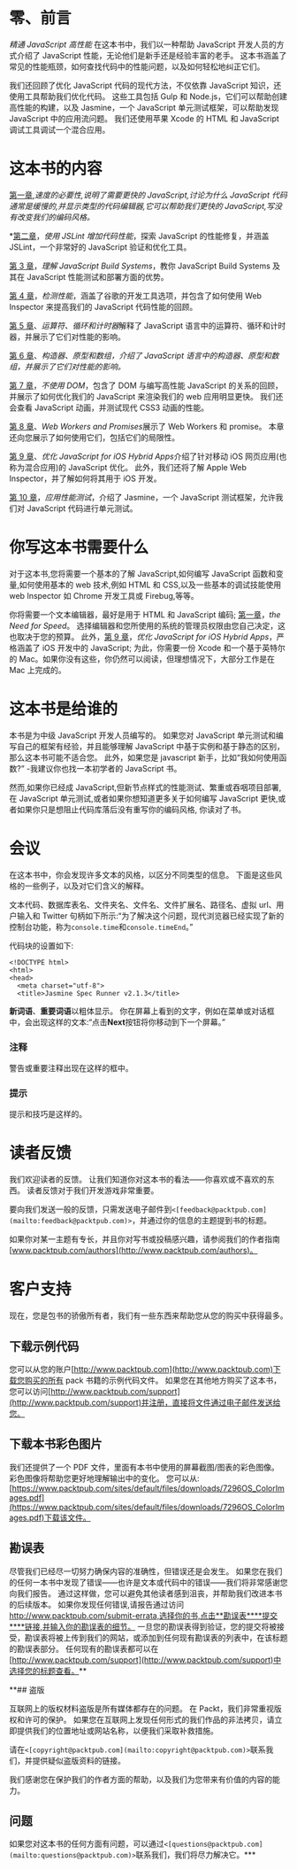 # 零、前言

*精通 JavaScript 高性能* 在这本书中，我们以一种帮助 JavaScript 开发人员的方式介绍了 JavaScript 性能，无论他们是新手还是经验丰富的老手。 这本书涵盖了常见的性能瓶颈，如何查找代码中的性能问题，以及如何轻松地纠正它们。

我们还回顾了优化 JavaScript 代码的现代方法，不仅依靠 JavaScript 知识，还使用工具帮助我们优化代码。 这些工具包括 Gulp 和 Node.js，它们可以帮助创建高性能的构建，以及 Jasmine，一个 JavaScript 单元测试框架，可以帮助发现 JavaScript 中的应用流问题。 我们还使用苹果 Xcode 的 HTML 和 JavaScript 调试工具调试一个混合应用。

# 这本书的内容

[第一章](01.html "Chapter 1. The Need for Speed"),*速度的必要性,说明了需要更快的 JavaScript,讨论为什么 JavaScript 代码通常是缓慢的,并显示类型的代码编辑器,它可以帮助我们更快的 JavaScript,写没有改变我们的编码风格。*

 *[第二章](02.html "Chapter 2. Increasing Code Performance with JSLint")，*使用 JSLint 增加代码性能*，探索 JavaScript 的性能修复，并涵盖 JSLint，一个非常好的 JavaScript 验证和优化工具。

[第 3 章](03.html "Chapter 3. Understanding JavaScript Build Systems")，*理解 JavaScript Build Systems*，教你 JavaScript Build Systems 及其在 JavaScript 性能测试和部署方面的优势。

[第 4 章](04.html "Chapter 4. Detecting Performance")，*检测性能*，涵盖了谷歌的开发工具选项，并包含了如何使用 Web Inspector 来提高我们的 JavaScript 代码性能的回顾。

[第 5 章](05.html "Chapter 5. Operators, Loops, and Timers")、*运算符、循环和计时器*解释了 JavaScript 语言中的运算符、循环和计时器，并展示了它们对性能的影响。

[第 6 章](06.html "Chapter 6. Constructors, Prototypes, and Arrays")、*构造器、原型和数组，介绍了 JavaScript 语言中的构造器、原型和数组，并展示了它们对性能的影响。*

[第 7 章](07.html "Chapter 7. Hands off the DOM")，*不使用 DOM*，包含了 DOM 与编写高性能 JavaScript 的关系的回顾，并展示了如何优化我们的 JavaScript 来渲染我们的 web 应用明显更快。 我们还会查看 JavaScript 动画，并测试现代 CSS3 动画的性能。

[第 8 章](08.html "Chapter 8. Web Workers and Promises")、*Web Workers and Promises*展示了 Web Workers 和 promise。 本章还向您展示了如何使用它们，包括它们的局限性。

[第 9 章](09.html "Chapter 9. Optimizing JavaScript for iOS Hybrid Apps")、*优化 JavaScript for iOS Hybrid Apps*介绍了针对移动 iOS 网页应用(也称为混合应用)的 JavaScript 优化。 此外，我们还将了解 Apple Web Inspector，并了解如何将其用于 iOS 开发。

[第 10 章](10.html "Chapter 10. Application Performance Testing")，*应用性能测试*，介绍了 Jasmine，一个 JavaScript 测试框架，允许我们对 JavaScript 代码进行单元测试。

# 你写这本书需要什么

对于这本书,您将需要一个基本的了解 JavaScript,如何编写 JavaScript 函数和变量,如何使用基本的 web 技术,例如 HTML 和 CSS,以及一些基本的调试技能使用 web Inspector 如 Chrome 开发工具或 Firebug,等等。

你将需要一个文本编辑器，最好是用于 HTML 和 JavaScript 编码; [第一章](01.html "Chapter 1. The Need for Speed")，*the Need for Speed*。 选择编辑器和您所使用的系统的管理员权限由您自己决定，这也取决于您的预算。 此外，[第 9 章](09.html "Chapter 9. Optimizing JavaScript for iOS Hybrid Apps")，*优化 JavaScript for iOS Hybrid Apps*，严格涵盖了 iOS 开发中的 JavaScript; 为此，你需要一份 Xcode 和一个基于英特尔的 Mac。如果你没有这些，你仍然可以阅读，但理想情况下，大部分工作是在 Mac 上完成的。

# 这本书是给谁的

本书是为中级 JavaScript 开发人员编写的。 如果您对 JavaScript 单元测试和编写自己的框架有经验，并且能够理解 JavaScript 中基于实例和基于静态的区别，那么这本书可能不适合您。 此外，如果您是 javascript 新手，比如“我如何使用函数?” -我建议你也找一本初学者的 JavaScript 书。

然而,如果你已经成 JavaScript,但新节点样式的性能测试、繁重或吞咽项目部署,在 JavaScript 单元测试,或者如果你想知道更多关于如何编写 JavaScript 更快,或者如果你只是想阻止代码库落后没有重写你的编码风格, 你读对了书。

# 会议

在这本书中，你会发现许多文本的风格，以区分不同类型的信息。 下面是这些风格的一些例子，以及对它们含义的解释。

文本代码、数据库表名、文件夹名、文件名、文件扩展名、路径名、虚拟 url、用户输入和 Twitter 句柄如下所示:“为了解决这个问题，现代浏览器已经实现了新的控制台功能，称为`console.time`和`console.timeEnd`。”

代码块的设置如下:

```
<!DOCTYPE html>
<html>
<head>
  <meta charset="utf-8">
  <title>Jasmine Spec Runner v2.1.3</title>
```

**新词语**、**重要词语**以粗体显示。 你在屏幕上看到的文字，例如在菜单或对话框中，会出现这样的文本:“点击**Next**按钮将你移动到下一个屏幕。”

### 注释

警告或重要注释出现在这样的框中。

### 提示

提示和技巧是这样的。

# 读者反馈

我们欢迎读者的反馈。 让我们知道你对这本书的看法——你喜欢或不喜欢的东西。 读者反馈对于我们开发游戏非常重要。

要向我们发送一般的反馈，只需发送电子邮件到`<[feedback@packtpub.com](mailto:feedback@packtpub.com)>`，并通过你的信息的主题提到书的标题。

如果你对某一主题有专长，并且你对写书或投稿感兴趣，请参阅我们的作者指南[www.packtpub.com/authors](http://www.packtpub.com/authors)。

# 客户支持

现在，您是包书的骄傲所有者，我们有一些东西来帮助您从您的购买中获得最多。

## 下载示例代码

您可以从您的账户[http://www.packtpub.com](http://www.packtpub.com)下载您购买的所有 pack 书籍的示例代码文件。 如果您在其他地方购买了这本书，您可以访问[http://www.packtpub.com/support](http://www.packtpub.com/support)并注册，直接将文件通过电子邮件发送给您。

## 下载本书彩色图片

我们还提供了一个 PDF 文件，里面有本书中使用的屏幕截图/图表的彩色图像。 彩色图像将帮助您更好地理解输出中的变化。 您可以从:[https://www.packtpub.com/sites/default/files/downloads/7296OS_ColorImages.pdf](https://www.packtpub.com/sites/default/files/downloads/7296OS_ColorImages.pdf)下载该文件。

## 勘误表

尽管我们已经尽一切努力确保内容的准确性，但错误还是会发生。 如果您在我们的任何一本书中发现了错误——也许是文本或代码中的错误——我们将非常感谢您向我们报告。 通过这样做，您可以避免其他读者感到沮丧，并帮助我们改进本书的后续版本。 如果你发现任何错误,请报告通过访问 http://www.packtpub.com/submit-errata,选择你的书,点击**勘误表****提交****链接,并输入你的勘误表的细节。 一旦您的勘误表得到验证，您的提交将被接受，勘误表将被上传到我们的网站，或添加到任何现有勘误表的列表中，在该标题的勘误表部分。 任何现有的勘误表都可以在[http://www.packtpub.com/support](http://www.packtpub.com/support)中选择您的标题查看。**

 **## 盗版

互联网上的版权材料盗版是所有媒体都存在的问题。 在 Packt，我们非常重视版权和许可的保护。 如果您在互联网上发现任何形式的我们作品的非法拷贝，请立即提供我们的位置地址或网站名称，以便我们采取补救措施。

请在`<[copyright@packtpub.com](mailto:copyright@packtpub.com)>`联系我们，并提供疑似盗版资料的链接。

我们感谢您在保护我们的作者方面的帮助，以及我们为您带来有价值的内容的能力。

## 问题

如果您对这本书的任何方面有问题，可以通过`<[questions@packtpub.com](mailto:questions@packtpub.com)>`联系我们，我们将尽力解决它。***